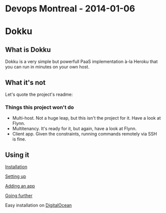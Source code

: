 # Devops Montreal - 2014-01-06

# Dokku

## What is Dokku

Dokku is a very simple but powerfull PaaS implementation à-la Heroku that you can run in minutes on your own host.

## What it's not

Let's quote the project's readme:

### Things this project won't do

* Multi-host. Not a huge leap, but this isn't the project for it. Have a look at Flynn.
* Multitenancy. It's ready for it, but again, have a look at Flynn.
* Client app. Given the constraints, running commands remotely via SSH is fine.

## Using it
[Installation](/traces-install)

[Setting up](/configure-your-domain)

[Adding an app](/add-an-app)

[Going further](/going-further)

Easy installation on [DigitalOcean](https://www.digitalocean.com/community/articles/how-to-use-the-digitalocean-dokku-application)